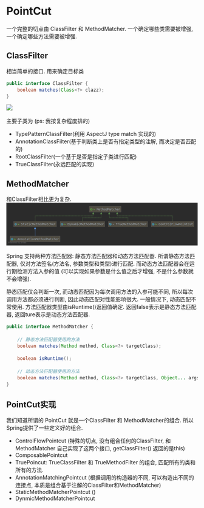 # PointCut
一个完整的切点由 ClassFilter 和 MethodMatcher.
一个确定哪些类需要被增强, 一个确定哪些方法需要被增强.

## ClassFilter
相当简单的接口. 用来确定目标类
```java
public interface ClassFilter {
    boolean matches(Class<?> clazz);
}
```
![](./images/ClassFilter1.PNG)

主要子类为 (ps: 我按复杂程度排的) 
* TypePatternClassFilter(利用 AspectJ type match 实现的)
* AnnotationClassFilter(基于判断类上是否有指定类型的注解, 而决定是否匹配的)
* RootClassFilter(一个基于是否是指定子类进行匹配)
* TrueClassFilter(永远匹配的实现)

## MethodMatcher
和ClassFilter相比更为复杂.
![](MethodMatcher.png)

Spring 支持两种方法匹配器: 静态方法匹配器和动态方法匹配器.
所谓静态方法匹配器, 仅对方法签名(方法名, 参数类型和类型)进行匹配.
而动态方法匹配器会在运行期检测方法入参的值
(可以实现如果参数是什么值之后才增强, 不是什么参数就不会增强).

静态匹配仅会判断一次, 而动态匹配因为每次调用方法的入参可能不同,
所以每次调用方法都必须进行判断, 因此动态匹配对性能影响很大.
一般情况下, 动态匹配不常使用. 方法匹配器类型由isRuntime()返回值确定.
返回false表示是静态方法匹配器, 返回ture表示是动态方法匹配器.

```java
public interface MethodMatcher {

    // 静态方法匹配器使用的方法
	boolean matches(Method method, Class<?> targetClass);

	boolean isRuntime();

    // 动态方法匹配器使用的方法
	boolean matches(Method method, Class<?> targetClass, Object... args);
}
```


## PointCut实现
我们知道所谓的 PointCut 就是一个ClassFilter 和 MethodMatcher的组合.
所以Spring提供了一些定义好的组合.
* ControlFlowPointcut (特殊的切点, 没有组合任何的ClassFilter, 和MethodMatcher 自己实现了这两个接口, getClassFilter() 返回的是this)
* ComposablePointcut
* TruePoincut: TrueClassFilter 和 TrueMethodFilter 的组合, 匹配所有的类和所有的方法.
* AnnotationMatchingPointcut (根据调用的构造器的不同, 可以构造出不同的连接点, 本质是组合基于注解的ClassFilter和MethodMatcher)
* StaticMethodMatcherPointcut ()
* DynmicMethodMatcherPointcut
